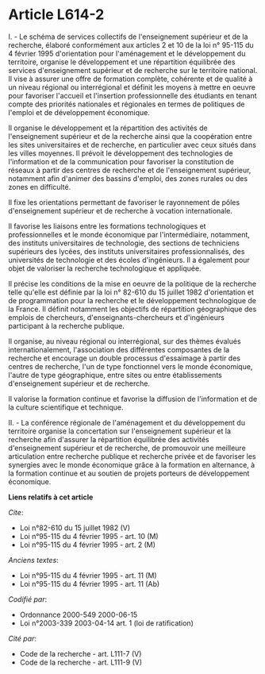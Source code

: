 # Article L614-2

I. - Le schéma de services collectifs de l'enseignement supérieur et de la recherche, élaboré conformément aux articles 2 et
10 de la loi n° 95-115 du 4 février 1995 d'orientation pour l'aménagement et le développement du territoire, organise le
développement et une répartition équilibrée des services d'enseignement supérieur et de recherche sur le territoire national.
Il vise à assurer une offre de formation complète, cohérente et de qualité à un niveau régional ou interrégional et définit
les moyens à mettre en oeuvre pour favoriser l'accueil et l'insertion professionnelle des étudiants en tenant compte des
priorités nationales et régionales en termes de politiques de l'emploi et de développement économique.

Il organise le développement et la répartition des activités de l'enseignement supérieur et de la recherche ainsi que la
coopération entre les sites universitaires et de recherche, en particulier avec ceux situés dans les villes moyennes. Il
prévoit le développement des technologies de l'information et de la communication pour favoriser la constitution de réseaux à
partir des centres de recherche et de l'enseignement supérieur, notamment afin d'animer des bassins d'emploi, des zones
rurales ou des zones en difficulté.

Il fixe les orientations permettant de favoriser le rayonnement de pôles d'enseignement supérieur et de recherche à vocation
internationale.

Il favorise les liaisons entre les formations technologiques et professionnelles et le monde économique par l'intermédiaire,
notamment, des instituts universitaires de technologie, des sections de techniciens supérieurs des lycées, des instituts
universitaires professionnalisés, des universités de technologie et des écoles d'ingénieurs. Il a également pour objet de
valoriser la recherche technologique et appliquée.

Il précise les conditions de la mise en oeuvre de la politique de la recherche telle qu'elle est définie par la loi n° 82-610
du 15 juillet 1982 d'orientation et de programmation pour la recherche et le développement technologique de la France. Il
définit notamment les objectifs de répartition géographique des emplois de chercheurs, d'enseignants-chercheurs et
d'ingénieurs participant à la recherche publique.

Il organise, au niveau régional ou interrégional, sur des thèmes évalués internationalement, l'association des différentes
composantes de la recherche et encourage un double processus d'essaimage à partir des centres de recherche, l'un de type
fonctionnel vers le monde économique, l'autre de type géographique, entre sites ou entre établissements d'enseignement
supérieur et de recherche.

Il valorise la formation continue et favorise la diffusion de l'information et de la culture scientifique et technique.

II. - La conférence régionale de l'aménagement et du développement du territoire organise la concertation sur l'enseignement
supérieur et la recherche afin d'assurer la répartition équilibrée des activités d'enseignement supérieur et de recherche, de
promouvoir une meilleure articulation entre recherche publique et recherche privée et de favoriser les synergies avec le
monde économique grâce à la formation en alternance, à la formation continue et au soutien de projets porteurs de
développement économique.

**Liens relatifs à cet article**

_Cite_:

  - Loi n°82-610 du 15 juillet 1982 (V)
  - Loi n°95-115 du 4 février 1995 - art. 10 (M)
  - Loi n°95-115 du 4 février 1995 - art. 2 (M)

_Anciens textes_:

  - Loi n°95-115 du 4 février 1995 - art. 11 (M)
  - Loi n°95-115 du 4 février 1995 - art. 11 (Ab)

_Codifié par_:

  - Ordonnance 2000-549 2000-06-15
  - Loi n°2003-339 2003-04-14 art. 1 (loi de ratification)

_Cité par_:

  - Code de la recherche - art. L111-7 (V)
  - Code de la recherche - art. L111-9 (V)
